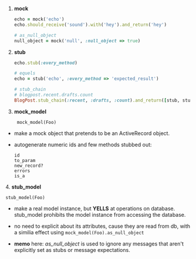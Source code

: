 1. **mock**

    ```ruby
    echo = mock('echo')
    echo.should_receive('sound').with('hey').and_return('hey')

    # as_null_object
    null_object = mock('null', :null_object => true)
    ```

2. **stub**

    ```ruby
    echo.stub(:every_method)

    # equels
    echo = stub('echo', :every_method => 'expected_result')

    # stub_chain
    # blogpost.recent.drafts.count
    BlogPost.stub_chain(:recent, :drafts, :count).and_return([stub, stub, stub])
    ```

3. **mock_model**

        mock_model(Foo)

  - make a mock object that pretends to be an ActiveRecord object.
  - autogenerate numeric ids and few methods stubbed out:

        id
        to_param
        new_record?
        errors
        is_a

4\. **stub_model**

    stub_model(Foo)

  - make a real model instance, but **YELLS** at operations on database. stub_model prohibits the model instance from accessing the database.
  - no need to explicit about its attributes, cause they are read from db, with a similia effect using `mock_model(Foo).as_null_object`

  - **memo** here: _as_null_object_ is used to ignore any messages that aren't explicitly set as stubs or message expectations.
